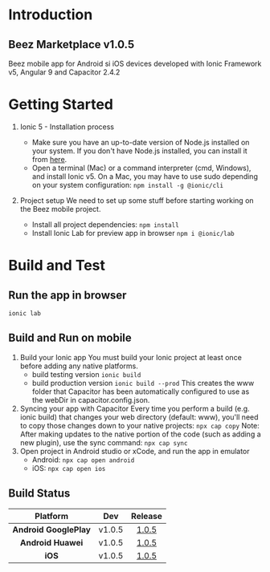 # Introduction 
## Beez Marketplace v1.0.5
Beez mobile app for Android si iOS devices developed with Ionic Framework v5, Angular 9 and Capacitor 2.4.2

# Getting Started
1.	Ionic 5 - Installation process
    - Make sure you have an up-to-date version of Node.js installed on your system. If you don't have Node.js installed, you can install it from [here](https://nodejs.org/en/download/).
    - Open a terminal (Mac) or a command interpreter (cmd, Windows), and install Ionic v5.
    On a Mac, you may have to use sudo depending on your system configuration: 
    `npm install -g @ionic/cli`

2. Project setup
    We need to set up some stuff before starting working on the Beez mobile project.
    - Install all project dependencies:
    `npm install`
    - Install Ionic Lab for preview app in browser
    `npm i @ionic/lab`

# Build and Test
## Run the app in browser 
`ionic lab`

## Build and Run on mobile
1. Build your Ionic app
You must build your Ionic project at least once before adding any native platforms.
    - build testing version
    `ionic build`
    - build production version 
    `ionic build --prod`
This creates the www folder that Capacitor has been automatically configured to use as the webDir in capacitor.config.json.
2. Syncing your app with Capacitor
Every time you perform a build (e.g. ionic build) that changes your web directory (default: www), you'll need to copy those changes down to your native projects:
`npx cap copy`
Note: After making updates to the native portion of the code (such as adding a new plugin), use the sync command:
`npx cap sync`
3. Open project in Android studio or xCode, and run the app in emulator
    - Android: `npx cap open android`
    - iOS: `npx cap open ios`

## Build Status
| __Platform__            | __Dev__    | __Release__ |
|:-----------------------:|:----------:|:-----------:|
| __Android GooglePlay__  | v1.0.5     | [1.0.5]() |
| __Android Huawei__      | v1.0.5     | [1.0.5]() |
| __iOS__                 | v1.0.5     | [1.0.5]() |
